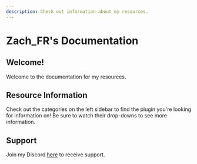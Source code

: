 ```yaml
---
description: Check out information about my resources.
---
```


# Zach\_FR's Documentation

## Welcome!

Welcome to the documentation for my resources.

## **Resource Information**

Check out the categories on the left sidebar to find the plugin you're looking for information on!  Be sure to watch their drop-downs to see more information.

## Support

Join my Discord [here](https://discord.gg/mtG2feY) to receive support.



